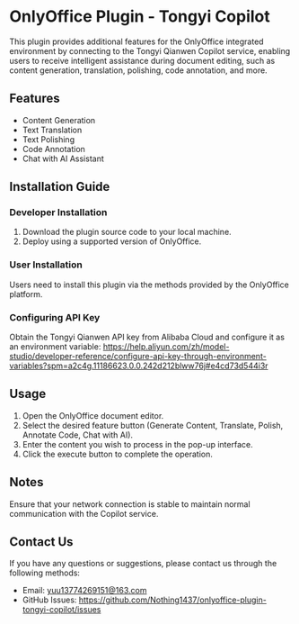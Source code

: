 # OnlyOffice Plugin - Tongyi Copilot

This plugin provides additional features for the OnlyOffice integrated environment by connecting to the Tongyi Qianwen Copilot service, enabling users to receive intelligent assistance during document editing, such as content generation, translation, polishing, code annotation, and more.

## Features

- Content Generation
- Text Translation
- Text Polishing
- Code Annotation
- Chat with AI Assistant

## Installation Guide

### Developer Installation

1. Download the plugin source code to your local machine.
2. Deploy using a supported version of OnlyOffice.

### User Installation

Users need to install this plugin via the methods provided by the OnlyOffice platform.

### Configuring API Key

Obtain the Tongyi Qianwen API key from Alibaba Cloud and configure it as an environment variable:
https://help.aliyun.com/zh/model-studio/developer-reference/configure-api-key-through-environment-variables?spm=a2c4g.11186623.0.0.242d212blww76j#e4cd73d544i3r

## Usage

1. Open the OnlyOffice document editor.
2. Select the desired feature button (Generate Content, Translate, Polish, Annotate Code, Chat with AI).
3. Enter the content you wish to process in the pop-up interface.
4. Click the execute button to complete the operation.

## Notes

Ensure that your network connection is stable to maintain normal communication with the Copilot service.

## Contact Us

If you have any questions or suggestions, please contact us through the following methods:

- Email: yuu13774269151@163.com
- GitHub Issues: https://github.com/Nothing1437/onlyoffice-plugin-tongyi-copilot/issues
